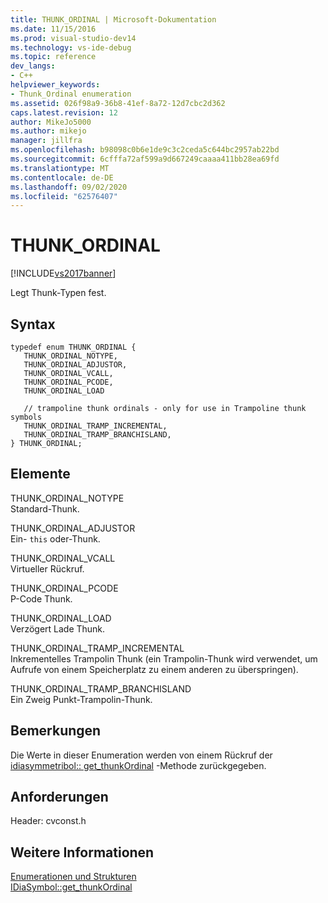 ```yaml
---
title: THUNK_ORDINAL | Microsoft-Dokumentation
ms.date: 11/15/2016
ms.prod: visual-studio-dev14
ms.technology: vs-ide-debug
ms.topic: reference
dev_langs:
- C++
helpviewer_keywords:
- Thunk_Ordinal enumeration
ms.assetid: 026f98a9-36b8-41ef-8a72-12d7cbc2d362
caps.latest.revision: 12
author: MikeJo5000
ms.author: mikejo
manager: jillfra
ms.openlocfilehash: b98098c0b6e1de9c3c2ceda5c644bc2957ab22bd
ms.sourcegitcommit: 6cfffa72af599a9d667249caaaa411bb28ea69fd
ms.translationtype: MT
ms.contentlocale: de-DE
ms.lasthandoff: 09/02/2020
ms.locfileid: "62576407"
---
```

# <a name="thunk_ordinal"></a>THUNK_ORDINAL
[!INCLUDE[vs2017banner](../../includes/vs2017banner.md)]

Legt Thunk-Typen fest.  
  
## <a name="syntax"></a>Syntax  
  
```cpp#  
typedef enum THUNK_ORDINAL {   
   THUNK_ORDINAL_NOTYPE,  
   THUNK_ORDINAL_ADJUSTOR,  
   THUNK_ORDINAL_VCALL,  
   THUNK_ORDINAL_PCODE,  
   THUNK_ORDINAL_LOAD   
  
   // trampoline thunk ordinals - only for use in Trampoline thunk symbols  
   THUNK_ORDINAL_TRAMP_INCREMENTAL,  
   THUNK_ORDINAL_TRAMP_BRANCHISLAND,  
} THUNK_ORDINAL;  
```  
  
## <a name="elements"></a>Elemente  
 THUNK_ORDINAL_NOTYPE  
 Standard-Thunk.  
  
 THUNK_ORDINAL_ADJUSTOR  
 Ein- `this` oder-Thunk.  
  
 THUNK_ORDINAL_VCALL  
 Virtueller Rückruf.  
  
 THUNK_ORDINAL_PCODE  
 P-Code Thunk.  
  
 THUNK_ORDINAL_LOAD  
 Verzögert Lade Thunk.  
  
 THUNK_ORDINAL_TRAMP_INCREMENTAL  
 Inkrementelles Trampolin Thunk (ein Trampolin-Thunk wird verwendet, um Aufrufe von einem Speicherplatz zu einem anderen zu überspringen).  
  
 THUNK_ORDINAL_TRAMP_BRANCHISLAND  
 Ein Zweig Punkt-Trampolin-Thunk.  
  
## <a name="remarks"></a>Bemerkungen  
 Die Werte in dieser Enumeration werden von einem Rückruf der [idiasymmetribol:: get_thunkOrdinal](../../debugger/debug-interface-access/idiasymbol-get-thunkordinal.md) -Methode zurückgegeben.  
  
## <a name="requirements"></a>Anforderungen  
 Header: cvconst.h  
  
## <a name="see-also"></a>Weitere Informationen  
 [Enumerationen und Strukturen](../../debugger/debug-interface-access/enumerations-and-structures.md)   
 [IDiaSymbol::get_thunkOrdinal](../../debugger/debug-interface-access/idiasymbol-get-thunkordinal.md)
